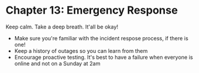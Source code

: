 # Chapter 13: Emergency Response
Keep calm. Take a deep breath. It'all be okay!
- Make sure you're familiar with the incident respose process, if there is one!
- Keep a history of outages so you can learn from them
- Encourage proactive testing. It's best to have a failure when everyone is online and not on a Sunday at 2am